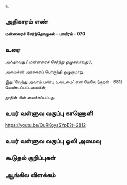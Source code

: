 உ


## அதிகாரம் எண்

**மன்னரைச் சேர்ந்தொழுகல் - பாயிரம் - 070**

## உரை

அஃதாவது _( 	மன்னரைச் சேர்ந்து ஒழுகலாவது )_,  

அமைச்சர் அரசரைப் பொருந்தி ஒழுகுமாறு.  

இது 'வேந்து அவாம் பண்பு உடைமை' என மேலே (குறள் - 681) வேண்டப்பட்டமையின்,  

தூதின் பின் வைக்கப்பட்டது.

## உயர் வள்ளுவ வகுப்பு காணொளி

https://youtu.be/QuRKgysSYpE?t=2812 

## உயர் வள்ளுவ வகுப்பு ஒலி அமைவு 


## கூடுதல் குறிப்புகள்


## ஆங்கில விளக்கம்

